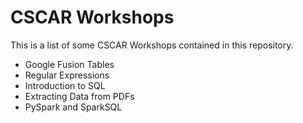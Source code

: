 # CSCAR Workshops
This is a list of some CSCAR Workshops contained in this repository.
- Google Fusion Tables
- Regular Expressions
- Introduction to SQL
- Extracting Data from PDFs
- PySpark and SparkSQL
